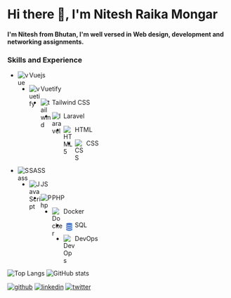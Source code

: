 # Hi there 👋, I'm Nitesh Raika Mongar
#### I'm Nitesh from Bhutan, I'm well versed in Web design, development and networking assignments.

### Skills and Experience

* <img align="left" alt="vue" width="26px" src="https://seeklogo.com/images/V/vuejs-logo-17D586B587-seeklogo.com.png"/> Vuejs

* <img align="left" alt="vuetify" width="26px" src="https://seeklogo.com/images/V/vuetify-logo-3BCF73C928-seeklogo.com.png"/> Vuetify

* <img align="left" alt="tailwind" width="26px" src="https://seeklogo.com/images/T/tailwind-css-logo-5AD4175897-seeklogo.com.png"/> Tailwind CSS

* <img align="left" alt="laravel" width="26px" src="https://seeklogo.com/images/L/laravel-framework-logo-C10176EC8C-seeklogo.com.png"/> Laravel

* <img align="left" alt="HTML5" width="26px" src="https://seeklogo.com/images/H/html5-without-wordmark-color-logo-14D252D878-seeklogo.com.png"/> HTML

* <img align="left" alt="CSS" width="26px" src="https://seeklogo.com/images/C/css3-logo-647BAA43FE-seeklogo.com.png"/> CSS

<br/>

* <img align="left" alt="Sass" width="26px" src="https://seeklogo.com/images/S/sass-logo-EFE1469B2C-seeklogo.com.png"/> SASS

* <img align="left" alt="JavaScript" width="26px" src="https://seeklogo.com/images/J/javascript-logo-8892AEFCAC-seeklogo.com.png"/> JS

* <img align="left" alt="Php" width="26px" src="https://seeklogo.com/images/P/PHP-logo-0B2FDC4529-seeklogo.com.png"/> PHP

* <img align="left" alt="Docker" width="26px" src="https://seeklogo.com/images/D/docker-logo-CF97D0124B-seeklogo.com.png"/> Docker

* <img align="left" alt="SQL" width="26px" src="https://raw.githubusercontent.com/github/explore/80688e429a7d4ef2fca1e82350fe8e3517d3494d/topics/sql/sql.png"/> SQL

* <img align="left" alt="DevOps" width="26px" src="https://seeklogo.com/images/D/devops-logo-CDF1353483-seeklogo.com.png" /> DevOps

<!-- * <img align="left" alt="Networking" width="30px" src="https://icon-library.com/images/information-technology-icon/information-technology-icon-24.jpg" /> Networking -->

<br/>
<br/>

![Top Langs](https://github-readme-stats.vercel.app/api/top-langs/?username=niteshraika&theme=github_dark) ![GitHub stats](https://github-readme-stats.vercel.app/api?username=niteshraika&show_icons=true&theme=github_dark)


[<img src='https://cdn.jsdelivr.net/npm/simple-icons@3.0.1/icons/github.svg' alt='github' height='40'>](https://github.com/niteshraika)   [<img src='https://cdn.jsdelivr.net/npm/simple-icons@3.0.1/icons/linkedin.svg' alt='linkedin' height='40'>](https://www.linkedin.com/in/nitesh-raika-mongar-aa79671ba/)   [<img src='https://cdn.jsdelivr.net/npm/simple-icons@3.0.1/icons/twitter.svg' alt='twitter' height='40'>](https://twitter.com/nitesh_mongar)  
